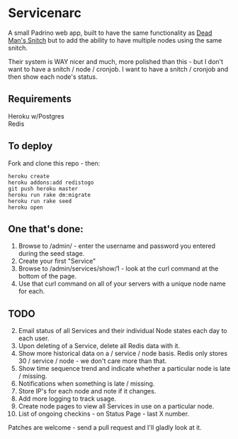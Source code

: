 Servicenarc
===========

A small Padrino web app, built to have the same functionality as [Dead Man's Snitch](https://deadmanssnitch.com) but to add the ability to have multiple nodes using the same snitch.

Their system is WAY nicer and much, more polished than this - but I don't want to have a snitch / node / cronjob. I want to have a snitch / cronjob and then show each node's status.

Requirements
-------------

Heroku w/Postgres<br/>
Redis

To deploy
---------

Fork and clone this repo - then:

	heroku create
	heroku addons:add redistogo
	git push heroku master
	heroku run rake dm:migrate
	heroku run rake seed
	heroku open

One that's done:
----------------

1. Browse to /admin/ - enter the username and password you entered during the seed stage.
2. Create your first "Service"
3. Browse to /admin/services/show/1 - look at the curl command at the bottom of the page.
4. Use that curl command on all of your servers with a unique node name for each.

TODO
----

2. Email status of all Services and their individual Node states each day to each user.
4. Upon deleting of a Service, delete all Redis data with it.
5. Show more historical data on a / service / node basis. Redis only stores 30 / service / node - we don't care more than that.
6. Show time sequence trend and indicate whether a particular node is late / missing.
7. Notifications when something is late / missing.
8. Store IP's for each node and note if it changes.
9. Add more logging to track usage.
10. Create node pages to view all Services in use on a particular node.
11. List of ongoing checkins - on Status Page - last X number.

Patches are welcome - send a pull request and I'll gladly look at it.
